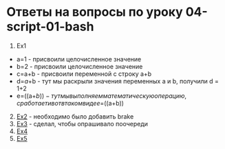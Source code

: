 # Ответы на вопросы по уроку 04-script-01-bash
1. Ex1
* a=1 			- присвоили целочисленное значение
* b=2 			- присвоили целочисленное значение
* c=a+b 			- присвоили переменной с строку а+b 
* d=$a+$b 		- тут мы раскрыли значения переменных a и b, получили d = 1+2
* e=$(($a+$b))	- тут мы выполняем математическую операцию, сработает и вот в таком виде e=$((a+b))
2. [Ex2](https://github.com/Ecriptor/devops-netology/blob/master/homework/04-script-01-bash/2.sh) - необходимо было добавить brake
3. [Ex3](https://github.com/Ecriptor/devops-netology/blob/master/homework/04-script-01-bash/3.sh) - сделал, чтобы опрашивало поочереди
4. [Ex4](https://github.com/Ecriptor/devops-netology/blob/master/homework/04-script-01-bash/4.sh) 
5. [Ex5](https://github.com/Ecriptor/devops-netology/blob/master/homework/04-script-01-bash/commit-msg.sh)
